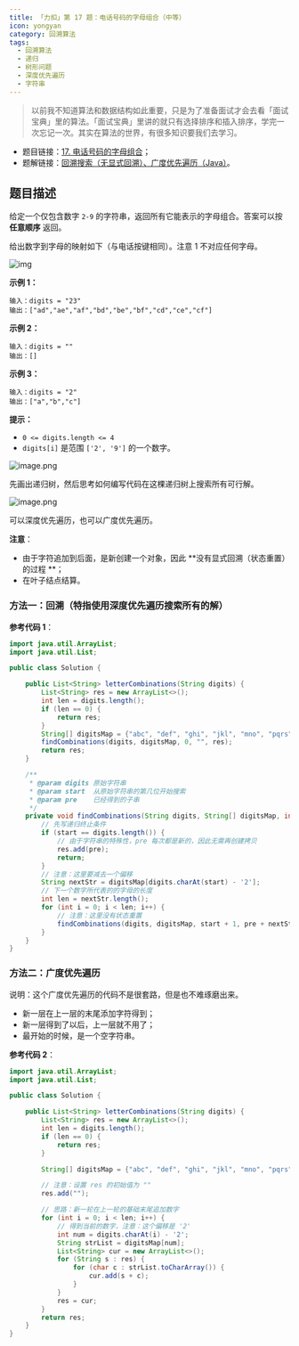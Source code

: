 ```yaml
---
title: 「力扣」第 17 题：电话号码的字母组合（中等）
icon: yongyan
category: 回溯算法
tags:
  - 回溯算法
  - 递归
  - 树形问题
  - 深度优先遍历
  - 字符串
---
```


> 以前我不知道算法和数据结构如此重要，只是为了准备面试才会去看「面试宝典」里的算法。「面试宝典」里讲的就只有选择排序和插入排序，学完一次忘记一次。其实在算法的世界，有很多知识要我们去学习。

- 题目链接：[17. 电话号码的字母组合](https://leetcode-cn.com/problems/letter-combinations-of-a-phone-number/)；
- 题解链接：[回溯搜索（无显式回溯）、广度优先遍历（Java）](https://leetcode-cn.com/problems/letter-combinations-of-a-phone-number/solution/hui-su-sou-suo-wu-xian-shi-hui-su-yan-du-you-xian-/)。

## 题目描述

给定一个仅包含数字 `2-9` 的字符串，返回所有它能表示的字母组合。答案可以按 **任意顺序** 返回。

给出数字到字母的映射如下（与电话按键相同）。注意 1 不对应任何字母。

![img](https://assets.leetcode-cn.com/aliyun-lc-upload/uploads/2021/11/09/200px-telephone-keypad2svg.png)

**示例 1：**

```
输入：digits = "23"
输出：["ad","ae","af","bd","be","bf","cd","ce","cf"]
```

**示例 2：**

```
输入：digits = ""
输出：[]
```

**示例 3：**

```
输入：digits = "2"
输出：["a","b","c"]
```

**提示：**

- `0 <= digits.length <= 4`
- `digits[i]` 是范围 `['2', '9']` 的一个数字。

![image.png](https://pic.leetcode-cn.com/1603521238-wPCUhU-image.png)

先画出递归树，然后思考如何编写代码在这棵递归树上搜索所有可行解。

![image.png](https://pic.leetcode-cn.com/6220273b46ef1b045af3cedba43216b1e4d4a9172a7d477e8553a0a7f3dea5c5-image.png)

可以深度优先遍历，也可以广度优先遍历。

**注意**：

- 由于字符追加到后面，是新创建一个对象，因此 **没有显式回溯（状态重置）的过程 **；
- 在叶子结点结算。

### 方法一：回溯（特指使用深度优先遍历搜索所有的解）

**参考代码 1**：

```Java []
import java.util.ArrayList;
import java.util.List;

public class Solution {

    public List<String> letterCombinations(String digits) {
        List<String> res = new ArrayList<>();
        int len = digits.length();
        if (len == 0) {
            return res;
        }
        String[] digitsMap = {"abc", "def", "ghi", "jkl", "mno", "pqrs", "tuv", "wxyz"};
        findCombinations(digits, digitsMap, 0, "", res);
        return res;
    }

    /**
     * @param digits 原始字符串
     * @param start  从原始字符串的第几位开始搜索
     * @param pre    已经得到的子串
     */
    private void findCombinations(String digits, String[] digitsMap, int start, String pre, List<String> res) {
        // 先写递归终止条件
        if (start == digits.length()) {
            // 由于字符串的特殊性，pre 每次都是新的，因此无需再创建拷贝
            res.add(pre);
            return;
        }
        // 注意：这里要减去一个偏移
        String nextStr = digitsMap[digits.charAt(start) - '2'];
        // 下一个数字所代表的的字母的长度
        int len = nextStr.length();
        for (int i = 0; i < len; i++) {
            // 注意：这里没有状态重置
            findCombinations(digits, digitsMap, start + 1, pre + nextStr.charAt(i), res);
        }
    }
}
```

### 方法二：广度优先遍历

说明：这个广度优先遍历的代码不是很套路，但是也不难琢磨出来。

- 新一层在上一层的末尾添加字符得到；
- 新一层得到了以后，上一层就不用了；
- 最开始的时候，是一个空字符串。

**参考代码 2**：

```Java []
import java.util.ArrayList;
import java.util.List;

public class Solution {

    public List<String> letterCombinations(String digits) {
        List<String> res = new ArrayList<>();
        int len = digits.length();
        if (len == 0) {
            return res;
        }

        String[] digitsMap = {"abc", "def", "ghi", "jkl", "mno", "pqrs", "tuv", "wxyz"};

        // 注意：设置 res 的初始值为 ""
        res.add("");

        // 思路：新一轮在上一轮的基础末尾追加数字
        for (int i = 0; i < len; i++) {
            // 得到当前的数字，注意：这个偏移是 '2'
            int num = digits.charAt(i) - '2';
            String strList = digitsMap[num];
            List<String> cur = new ArrayList<>();
            for (String s : res) {
                for (char c : strList.toCharArray()) {
                    cur.add(s + c);
                }
            }
            res = cur;
        }
        return res;
    }
}
```
